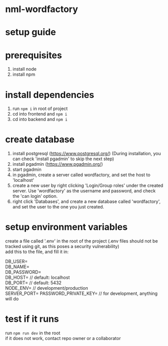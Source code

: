 ﻿# nml-wordfactory

# setup guide

# prerequisites

1. install node
2. install npm

# install dependencies

1. run `npm i` in root of project
2. cd into frontend and `npm i`
3. cd into backend and `npm i`

# create database

1. install postgresql (https://www.postgresql.org/) (During installation, you can check 'install pgadmin' to skip the next step)
2. install pgadmin (https://www.pgadmin.org/)
3. start pgadmin
4. in pgadmin, create a server called wordfactory, and set the host to 'localhost'
5. create a new user by right clicking 'Login/Group roles' under the created server. Use 'wordfactory' as the username and password, and check the 'can login' option.
6. right click 'Databases', and create a new database called 'wordfactory', and set the user to the one you just created.

# setup environment variables

create a file called '.env' in the root of the project (.env files should not be tracked using git, as this poses a security vulnerability)  
add this to the file, and fill it in:

DB_USER=  
DB_NAME=  
DB_PASSWORD=  
DB_HOST= // default: localhost  
DB_PORT= // default: 5432  
NODE_ENV= // development/production  
SERVER_PORT=
PASSWORD_PRIVATE_KEY= // for development, anything will do

# test if it runs

run `npm run dev` in the root  
if it does not work, contact repo owner or a collaborator
